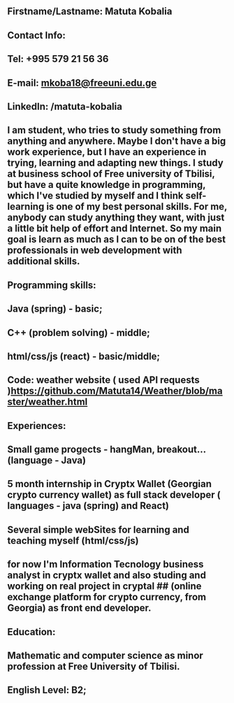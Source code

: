 ## Firstname/Lastname: Matuta Kobalia
## Contact Info: 
## Tel: +995 579 21 56 36 
## E-mail: mkoba18@freeuni.edu.ge
## LinkedIn: /matuta-kobalia

## I am student, who tries to study something from anything and anywhere. Maybe I don't have a big work experience, but I have an experience in trying, learning and adapting new things. I study at business school of Free university of Tbilisi, but have a quite knowledge in programming, which I've studied by myself and I think self-learning is one of my best personal skills. For me, anybody can study anything they want, with just a little bit help of effort and Internet. So my main goal is learn as much as I can to be on of the best professionals in web development with additional skills. 

## Programming skills:
## Java (spring) - basic;
## C++ (problem solving) - middle;
## html/css/js (react) - basic/middle;

## Code: weather website ( used API requests )https://github.com/Matuta14/Weather/blob/master/weather.html

## Experiences:
## Small game progects - hangMan, breakout... (language - Java)
## 5 month internship in Cryptx Wallet (Georgian crypto currency wallet) as full stack developer ( languages - java (spring) and React)
## Several simple webSites for learning and teaching myself (html/css/js)
## for now I'm Information Tecnology business analyst in cryptx wallet and also studing and working on real project in cryptal ## (online exchange platform for crypto currency, from Georgia) as front end developer. 

## Education:
## Mathematic and computer science as minor profession at Free University of Tbilisi. 

## English Level: B2;